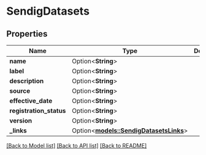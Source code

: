 # SendigDatasets

## Properties

Name | Type | Description | Notes
------------ | ------------- | ------------- | -------------
**name** | Option<**String**> |  | [optional]
**label** | Option<**String**> |  | [optional]
**description** | Option<**String**> |  | [optional]
**source** | Option<**String**> |  | [optional]
**effective_date** | Option<**String**> |  | [optional]
**registration_status** | Option<**String**> |  | [optional]
**version** | Option<**String**> |  | [optional]
**_links** | Option<[**models::SendigDatasetsLinks**](SendigDatasetsLinks.md)> |  | [optional]

[[Back to Model list]](../README.md#documentation-for-models) [[Back to API list]](../README.md#documentation-for-api-endpoints) [[Back to README]](../README.md)



